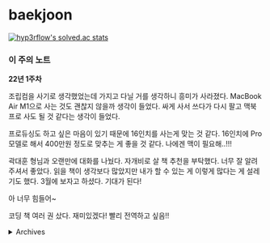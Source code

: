 # baekjoon

[![hyp3rflow's solved.ac stats](https://github-readme-solvedac.hyp3rflow.vercel.app/api/?handle=chainjaxx)](https://solved.ac/chainjaxx)

### 이 주의 노트

**22년 1주차**

조립컴을 사기로 생각했었는데 가지고 다닐 거를 생각하니 흥미가 사라졌다. MacBook Air M1으로 사는 것도 괜찮지 않을까 생각이 들었다. 싸게 사서 쓰다가 다시 팔고 맥북 프로 사도 될 것 같다는 생각이 들었다.

프로듀싱도 하고 싶은 마음이 있기 때문에 16인치를 사는게 맞는 것 같다. 16인치에 Pro 모델로 해서 400만원 정도로 맞추는 게 좋을 것 같다. 나에겐 맥이 필요해..!!!

곽대훈 형님과 오랜만에 대화를 나눴다. 자개비로 살 책 추천을 부탁했다. 너무 잘 알려주셔서 좋았다. 읽을 책이 생각보다 많았지만 내가 할 수 있는 게 이렇게 많다는 게 설레기도 했다. 3월에 보자고 하셨다. 기대가 된다!

아 너무 힘들어~

코딩 책 여러 권 샀다. 재미있겠다! 빨리 전역하고 싶음!!

<details>
<summary>Archives</summary>
<br>

**21년 52주차**

전역 2주 남았다!

3차 백신 맞았다! 별로 안 아픈 듯? 빨리,, 시간이 갔으면 좋겠다,,

피지원부대에서 소고기 파티를 했다! 채끝을 원없이 먹었다.

복학 & 등록에 대해서 알아보았는데 딱히 할 거는 없는 것 같다. 1월 4일에 복학원 제출하고 2월 23일에 이메일로 전역증 제출하면 될 것 같다. 뭔가 기대된다. ㅎㅎ

휴가증 뽑았다! 이제 진짜 얼마 안 남았다!! D-10

동기들이 슬슬 전역을 하고 있다. 나도 빨리 나가고 싶다. 2021년도 이제 끝이다..!

**21년 51주차**

살이 겁나 찌고 있다. 식단과 유산소가 시급해보인다.

모범 용사 포상으로 휴가 이틀 받았다. 개꿀!

우리 통신소에 신병이 와야 되는데 다른 통신소로 가버렸다. 이게 뭐고..

종만북 1권 곧 있으면 정독할 것 같음! 마지막으로 갈수록 재미도 없고 시간도 많이 걸린다..

메리 크리스마스\~!\~!\~! 너무 춥다!

맥북 사려고 생각했었는데 아직까지는 호환성 등 문제가 많은 것 같아서 데스크탑 사는 걸로 마음이 많이 기울었음.

**21년 50주차**

전역이 30일 정도 남은 시점. 공부가 손에 잡히지 않는다. 이유를 한번 적어보겠다.

1. 사지방이 너무 춥다. 손이 시리다. 발도 시리다. 추우면 공부하기가 싫다. 이건 매년 겪는 어려움임. 추워도 공부해야 하는데,,

2. 더싱글즈, 피의 게임 등등 재미있는 TV 프로그램들이 많다. 그냥 그거 보면서 시간 보내는 게 행복하다.

3. 이거보다 웹 개발 공부가 하고 싶다. 그런데 웹 개발 공부는 안 하는 중.

4. 알고리즘 공부에 어느 정도 궤도에 오르다보니 너무 어렵다. 어느 정도의 흐름이 있는데 그 흐름이 계속 끊긴다. 하루에 2시간 넘게 공부를 안 하고 있는 중이다.

휴,, 공부해야되는데 하기 싫다..ㅎ

이번 주는 너무 바쁘고 힘든 주였다. 공부는 거의 못 했다. 정류기 설치 마무리, 배선 작업, 작명 작업 등등 작업이 많았다. 건조공기주입기에서 공기가 새는 불상사도 일어났다. 공기압이 쭉 빠지는 상황을 지켜봤을 때의 소름 돋음을 잊을 수가 없다.

좀 우울한 것 같기도 하다. 뭐 겨울이라서 그런 것 같다. 운동하면 금방 괜찮아질듯. 요즘 정신적인 스트레스가 많아서 힘들었던 것 같다. 공부하는 흐름도 놓친 것 같다. 신체적 스트레스를 통해 슬럼프를 극복해나가겠다.

컴퓨터 뭐 살지 고민도 해봤다. 그래픽 카드가 너무 비싸서 윈도우 pc는 좀 힘들 것 같더라. 그냥 맥북프로나 맥미니 살 생각 중이다. 아니면 아예 맥북에어 사는 것도 괜찮을 듯.

아 몰랑 운동이나 할래~ 오늘 마라샹궈 처음 먹어봤는데 너무 맵더라 죽을뻔

매일 브론즈 문제를 풀고는 있는데 브론즈 문제를 굳이 내가 푼 문제에 추가를 해야할까 싶은 생각이 들어서 굳이 추가는 안 하는 중.

codedamn.com 이라는 사이트에서 풀스택 코스 공부하는 중!

**21년 48주차**

- [ ] 1799번: 비숍 - 이 문제 시간 없어서 제대로 못 풂. 리뷰 꼭 해야함!
- [ ] 14939번: 불 끄기 - 리뷰도 하고 종만북에서 비슷한 유형의 문제 찾기!
- [x] 1446번: 지름길 - 211205 오늘은 돌싱글즈 보면서 쉬고 싶어서 cheating 했음,, ㅎ
  - 나만의 풀이로 풀었음. 시간복잡도는 O(N) 아니면 O(N * D)인 것 같은데 확실하지는 않음,,
  
**21년 47주차**

2주간 디피 문제만 주구장창 풀었다.

골드 이상의 디피 문제들은 아직 내가 풀기 어려운 개념들과 결합되어 있었다.

그래서 실버 위주로 풀었다. 그러다보니 골드 문제는 풀기 어려워진 몸이 돼버렸다.

이제 다시 다른 유형 문제들도 풀어야겠다..

**21년 46주차**

CLASS 6에 해당하는 문제들은 답을 보고 제출한 거나 다름이 없다.

Review 필수!!

</details>

